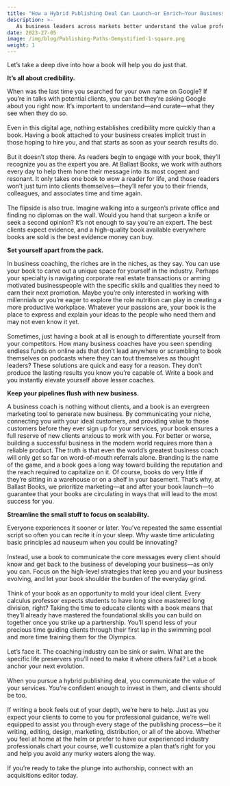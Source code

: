 ```yaml
---
title: "How a Hybrid Publishing Deal Can Launch—or Enrich—Your Business Coaching Career"
description: >-
   As business leaders across markets better understand the value professional coaching provides, a wash of new coaches, all hoping to cash in, has flooded the pool. Whether you’re an established business coach with decades of experience or a newcomer desperate to make your mark, taking strategic steps now will ensure you’re ready to float above the rest.
date: 2023-27-05
image: /img/blog/Publishing-Paths-Demystified-1-square.png
weight: 1
---
```


Let’s take a deep dive into how a book will help you do just that.

**It’s all about credibility.**

When was the last time you searched for your own name on Google? If you’re in talks with potential clients, you can bet they’re asking Google about you right now. It’s important to understand—and curate—what they see when they do so. <br>
<br>
Even in this digital age, nothing establishes credibility more quickly than a book. Having a book attached to your business creates implicit trust in those hoping to hire you, and that starts as soon as your search results do. <br>
<br>
But it doesn’t stop there. As readers begin to engage with your book, they’ll recognize you as the expert you are. At Ballast Books, we work with authors every day to help them hone their message into its most cogent and resonant. It only takes one book to wow a reader for life, and those readers won’t just turn into clients themselves—they’ll refer you to their friends, colleagues, and associates time and time again.<br>
<br>
The flipside is also true. Imagine walking into a surgeon’s private office and finding no diplomas on the wall. Would you hand that surgeon a knife or seek a second opinion? It’s not enough to say you’re an expert. The best clients expect evidence, and a high-quality book available everywhere books are sold is the best evidence money can buy.<br>

**Set yourself apart from the pack.**


In business coaching, the riches are in the niches, as they say. You can use your book to carve out a unique space for yourself in the industry. Perhaps your specialty is navigating corporate real estate transactions or arming motivated businesspeople with the specific skills and qualities they need to earn their next promotion. Maybe you’re only interested in working with millennials or you’re eager to explore the role nutrition can play in creating a more productive workplace. Whatever your passions are, your book is the place to express and explain your ideas to the people who need them and may not even know it yet.<br>
<br>
Sometimes, just having a book at all is enough to differentiate yourself from your competitors. How many business coaches have you seen spending endless funds on online ads that don’t lead anywhere or scrambling to book themselves on podcasts where they can tout themselves as thought leaders? These solutions are quick and easy for a reason. They don’t produce the lasting results you know you’re capable of. Write a book and you instantly elevate yourself above lesser coaches.<br>

**Keep your pipelines flush with new business.**

A business coach is nothing without clients, and a book is an evergreen marketing tool to generate new business. By communicating your niche, connecting you with your ideal customers, and providing value to those customers before they ever sign up for your services, your book ensures a full reserve of new clients anxious to work with you.
For better or worse, building a successful business in the modern world requires more than a reliable product. The truth is that even the world’s greatest business coach will only get so far on word-of-mouth referrals alone. Branding is the name of the game, and a book goes a long way toward building the reputation and the reach required to capitalize on it. 
Of course, books do very little if they’re sitting in a warehouse or on a shelf in your basement. That’s why, at Ballast Books, we prioritize marketing—at and after your book launch—to guarantee that your books are circulating in ways that will lead to the most success for you.<br>

**Streamline the small stuff to focus on scalability.**

Everyone experiences it sooner or later. You’ve repeated the same essential script so often you can recite it in your sleep. Why waste time articulating basic principles ad nauseum when you could be innovating?<br>
<br>
Instead, use a book to communicate the core messages every client should know and get back to the business of developing your business—as only you can. Focus on the high-level strategies that keep you and your business evolving, and let your book shoulder the burden of the everyday grind.<br>
<br>
Think of your book as an opportunity to mold your ideal client. Every calculus professor expects students to have long since mastered long division, right? Taking the time to educate clients with a book means that they’ll already have mastered the foundational skills you can build on together once you strike up a partnership. You’ll spend less of your precious time guiding clients through their first lap in the swimming pool and more time training them for the Olympics.<br>
<br>
Let’s face it. The coaching industry can be sink or swim. What are the specific life preservers you’ll need to make it where others fail? Let a book anchor your next evolution. <br>
<br>
When you pursue a hybrid publishing deal, you communicate the value of your services. You’re confident enough to invest in them, and clients should be too. <br>
<br>
If writing a book feels out of your depth, we’re here to help. Just as you expect your clients to come to you for professional guidance, we’re well equipped to assist you through every stage of the publishing process—be it writing, editing, design, marketing, distribution, or all of the above. Whether you feel at home at the helm or prefer to have our experienced industry professionals chart your course, we’ll customize a plan that’s right for you and help you avoid any murky waters along the way.<br>
<br>
If you’re ready to take the plunge into authorship, connect with an acquisitions editor today.